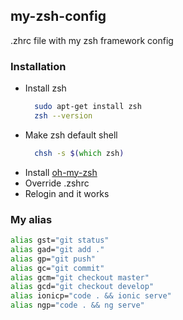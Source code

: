 ## my-zsh-config

.zhrc file with my zsh framework config


### Installation

* Install zsh
  ```sh
    sudo apt-get install zsh
    zsh --version    
  ```
* Make zsh default shell
  ```zsh
    chsh -s $(which zsh)  
  ```
* Install [oh-my-zsh](https://github.com/robbyrussell/oh-my-zsh)
* Override .zshrc
* Relogin and it works


### My alias

```sh
alias gst="git status" 
alias gad="git add ."
alias gp="git push"
alias gc="git commit"
alias gcm="git checkout master"
alias gcd="git checkout develop"
alias ionicp="code . && ionic serve"
alias ngp="code . && ng serve"
```



